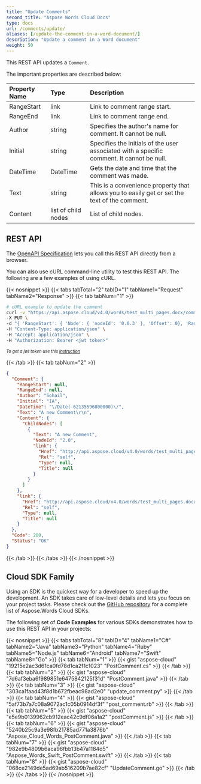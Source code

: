 ```yaml
---
title: "Update Comments"
second_title: "Aspose Words Cloud Docs"
type: docs
url: /comments/update/
aliases: [/update-the-comment-in-a-word-document/]
description: "Update a comment in a Word document"
weight: 50
---
```


This REST API updates a `Comment`.

The important properties are described below:

|Property Name|Type|Description|
| :- | :- | :- |
|RangeStart|link|Link to comment range start.|
|RangeEnd|link|Link to comment range end.|
|Author|string|Specifies the author's name for comment. It cannot be null.|
|Initial|string|Specifies the initials of the user associated with a specific comment. It cannot be null.|
|DateTime|DateTime|Gets the date and time that the comment was made.|
|Text|string|This is a convenience property that allows you to easily get or set the text of the comment.|
|Content|list of child nodes|List of child nodes.|

## REST API

The [OpenAPI Specification](https://apireference.aspose.cloud/words/#/Comments/UpdateComment) lets you call this REST API directly from a browser.

You can also use cURL command-line utility to test this REST API. The following are a few examples of using cURL.

{{< nosnippet >}}
{{< tabs tabTotal="2" tabID="1" tabName1="Request" tabName2="Response" >}}
{{< tab tabNum="1" >}}

```bash
# cURL example to update the comment
curl -v "https://api.aspose.cloud/v4.0/words/test_multi_pages.docx/comments/0" \
-X PUT \
-d "{ 'RangeStart': { 'Node': { 'nodeId': '0.0.3' }, 'Offset': 0}, 'RangeEnd': { 'Node': { 'nodeId': '0.0.3' }, 'Offset': 0}, 'Initial': 'IA', 'Author': 'Sohail', 'Text': 'A new Comment' }" \
-H "Content-Type: application/json" \
-H "Accept: application/json" \
-H "Authorization: Bearer <jwt token>"
```
<p style="margin:0;font-size:80%;font-style:italic">To get a jwt token use this <a href="/words/getting-started/available-sdks/#curl">instruction</a></p>

{{< /tab >}}
{{< tab tabNum="2" >}}

```json
{
  "Comment": {
    "RangeStart": null,
    "RangeEnd": null,
    "Author": "Sohail",
    "Initial": "IA",
    "DateTime": "\/Date(-62135596800000)\/",
    "Text": "A new Comment\r\n",
    "Content": {
      "ChildNodes": [
        {
          "Text": "A new Comment",
          "NodeId": "2.0",
          "link": {
            "Href": "http://api.aspose.cloud/v4.0/words/test_multi_pages.docx/comments/0/paragraphs/0",
            "Rel": "self",
            "Type": null,
            "Title": null
          }
        }
      ]
    },
    "link": {
      "Href": "http://api.aspose.cloud/v4.0/words/test_multi_pages.docx/comments/0",
      "Rel": "self",
      "Type": null,
      "Title": null
    }
  },
  "Code": 200,
  "Status": "OK"
}
```

{{< /tab >}}
{{< /tabs >}}
{{< /nosnippet >}}

## Cloud SDK Family

Using an SDK is the quickest way for a developer to speed up the development. An SDK takes care of low-level details and lets you focus on your project tasks. Please check out the [GitHub repository](https://github.com/aspose-words-cloud) for a complete list of Aspose.Words Cloud SDKs.

The following set of **Code Examples** for various SDKs demonstrates how to use this REST API in your projects:

{{< nosnippet >}}
{{< tabs tabTotal="8" tabID="4" tabName1="C#" tabName2="Java" tabName3="Python" tabName4="Ruby" tabName5="Node.js" tabName6="Android" tabName7="Swift" tabName8="Go" >}}
{{< tab tabNum="1" >}}
{{< gist "aspose-cloud" "19215e2ac3d61ca0fd78d1ca2f1c1023" "PostComment.cs" >}}
{{< /tab >}}
{{< tab tabNum="2" >}}
{{< gist "aspose-cloud" "7d6af3eba6f989851e6475842125f31d" "PostComment.java" >}}
{{< /tab >}}
{{< tab tabNum="3" >}}
{{< gist "aspose-cloud" "303ca1faad43f8d1b672fbeac98ad2e0" "update_comment.py" >}}
{{< /tab >}}
{{< tab tabNum="4" >}}
{{< gist "aspose-cloud" "5af73b7a7c08a9072ac1c05b0914df3f" "post_comment.rb" >}}
{{< /tab >}}
{{< tab tabNum="5" >}}
{{< gist "aspose-cloud" "e5e9b0139962cb912eac42c9df06a1a2" "postComment.js" >}}
{{< /tab >}}
{{< tab tabNum="6" >}}
{{< gist "aspose-cloud" "5240b25c9a3e98fb21785ad771a3876b" "Aspose_Cloud_Words_PostComment.java" >}}
{{< /tab >}}
{{< tab tabNum="7" >}}
{{< gist "aspose-cloud" "982e9b4809b6aca96fbb13b47a1184d5" "Aspose_Words_Swift_PostComment.swift" >}}
{{< /tab >}}
{{< tab tabNum="8" >}}
{{< gist "aspose-cloud" "068ce2149de5ad69ab516209b7ae82cf" "UpdateComment.go" >}}
{{< /tab >}}
{{< /tabs >}}
{{< /nosnippet >}}
